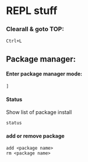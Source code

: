 # REPL stuff
   
### Clearall  & goto TOP:
```
Ctrl+L
```
   
## Package manager:

#### Enter package manager mode:
```
]
```
      
#### Status
Show list of package install    
```
status
```
    
#### add or remove package   
```add <package name>```    
```rm <package name>```   

